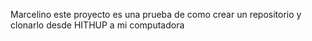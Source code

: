 Marcelino
este proyecto es una prueba de como crear un repositorio y clonarlo desde HITHUP a mi computadora
